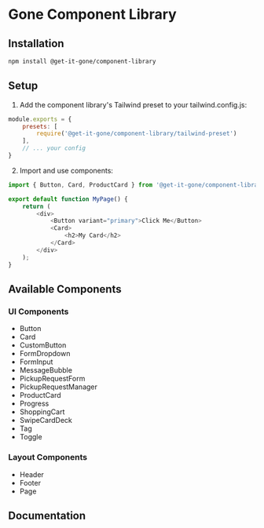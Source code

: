 # Gone Component Library

## Installation

```bash
npm install @get-it-gone/component-library
```

## Setup

1. Add the component library's Tailwind preset to your tailwind.config.js:

```javascript
module.exports = {
    presets: [
        require('@get-it-gone/component-library/tailwind-preset')
    ],
    // ... your config
}
```

2. Import and use components:

```typescript
import { Button, Card, ProductCard } from '@get-it-gone/component-library';

export default function MyPage() {
    return (
        <div>
            <Button variant="primary">Click Me</Button>
            <Card>
                <h2>My Card</h2>
            </Card>
        </div>
    );
}
```

## Available Components

### UI Components
- Button
- Card
- CustomButton
- FormDropdown
- FormInput
- MessageBubble
- PickupRequestForm
- PickupRequestManager
- ProductCard
- Progress
- ShoppingCart
- SwipeCardDeck
- Tag
- Toggle

### Layout Components
- Header
- Footer
- Page

## Documentation

